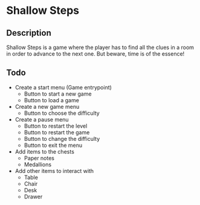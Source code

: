 # Shallow Steps
## Description
Shallow Steps is a game where the player has to find all the clues in a room in order to advance to the next one. But beware, time is of the essence!

## Todo
- Create a start menu (Game entrypoint)
	- Button to start a new game
	- Button to load a game
- Create a new game menu
	- Button to choose the difficulty
- Create a pause menu
	- Button to restart the level
	- Button to restart the game
	- Button to change the difficulty
	- Button to exit the menu
- Add items to the chests
	- Paper notes
	- Medallions
- Add other items to interact with
	- Table
	- Chair
	- Desk
	- Drawer
	
